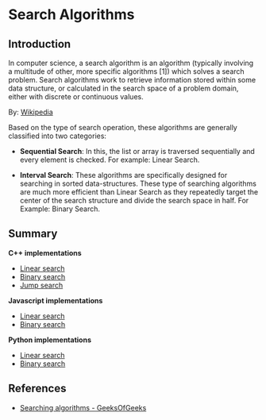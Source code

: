 # Search Algorithms

## Introduction 

In computer science, a search algorithm is an algorithm (typically involving a multitude of other, more specific algorithms [1]) which solves a search problem. Search algorithms work to retrieve information stored within some data structure, or calculated in the search space of a problem domain, either with discrete or continuous values.

By: [Wikipedia](https://en.wikipedia.org/wiki/Search_algorithm)

Based on the type of search operation, these algorithms are generally classified into two categories:

* __Sequential Search__: In this, the list or array is traversed sequentially and every element is checked. For example: Linear Search.

* __Interval Search__: These algorithms are specifically designed for searching in sorted data-structures. These type of searching algorithms are much more efficient than Linear Search as they repeatedly target the center of the search structure and divide the search space in half. For Example: Binary Search.

## Summary

  __C++ implementations__

  * [Linear search](https://github.com/edmilson-dk/academic-programming/blob/main/search-algorithms/linear-search/c++)
  * [Binary search](https://github.com/edmilson-dk/academic-programming/blob/main/search-algorithms/binary-search/c++)
  * [Jump search](https://github.com/edmilson-dk/academic-programming/blob/main/search-algorithms/jump-search/c++)
  
  __Javascript implementations__

  * [Linear search](https://github.com/edmilson-dk/academic-programming/blob/main/search-algorithms/linear-search/javascript)
  * [Binary search](https://github.com/edmilson-dk/academic-programming/blob/main/search-algorithms/binary-search/javascript)
  
  __Python implementations__

  * [Linear search](https://github.com/edmilson-dk/academic-programming/blob/main/search-algorithms/linear-search/python)
  * [Binary search](https://github.com/edmilson-dk/academic-programming/blob/main/search-algorithms/binary-search/python)
    
## References

* [Searching algorithms - GeeksOfGeeks](https://www.geeksforgeeks.org/searching-algorithms/)